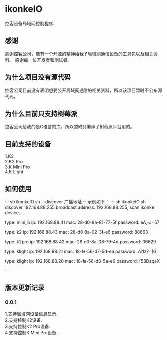 # ikonkeIO
控客设备局域网控制程序.   
   
## 感谢   
感谢控客公司，能有一个开源的精神给我了局域网通信设备的工具包以及相关资料。
感谢每一位开发者和测试者。

## 为什么项目没有源代码   
控客公司目前没有表明想要公开局域网通信的相关资料，所以该项目暂时不公布源代码。

## 为什么目前只支持树莓派   
控客公司给我的是C语言的库，所以暂时只编译了树莓派平台用的。

## 目前支持的设备   
1.K2   
2.K2 Pro   
3.K Mini Pro   
4.K Light   

## 如何使用   
···
sh ikonkeIO.sh --discover 广播地址
···
示例如下：
···
sh ikonkeIO.sh --discover 192.168.88.255
broadcast address: 192.168.88.255, scan ikonke device.... 

type: mini_b
ip: 192.168.88.41
mac: 28-d0-8a-81-77-5f
password: eA,-J=57

type: k2
ip: 192.168.88.43
mac: 28-d0-8a-02-3f-e6
password: 88663

type: k2pro
ip: 192.168.88.42
mac: 28-d0-8a-08-79-4d
password: 36629

type: klight
ip: 192.168.88.21
mac: 18-fe-56-d7-5d-ea
password: A?lz?=]G

type: klight
ip: 192.168.88.20
mac: 18-fe-56-d8-5a-e6
password: [58DzqaX

···

## 版本更新记录
### 0.0.1
1.支持局域网设备信息显示.   
2.支持控制K2设备.   
3.支持控制K2 Pro设备.   
4.支持控制K Mini Pro设备.   
